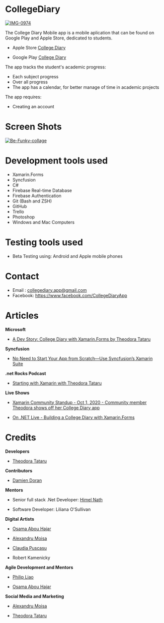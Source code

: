 # CollegeDiary
<a href="https://ibb.co/tsz2rkb"><img src="https://i.ibb.co/mq0yW1H/IMG-0974.jpg" alt="IMG-0974" border="0"></a>

The College Diary Mobile app is a mobile aplication that can be found on Google Play and Apple Store, dedicated to students. 

- <p>Apple Store <a href="https://apps.apple.com/tt/app/college-diary/id1528772909?ign-mpt=uo%3D2">College Diary</a></p>
- <p>Google Play <a href="https://play.google.com/store/apps/details?id=com.companyname.cd&gl=IE">College Diary</a></p>

The app tracks the student's academic progress:
  - Each subject progress
  - Over all progress
  - The app has a calendar, for better manage of time in academic projects 
  
 The app requires:
  - Creating an account 
 
 
# Screen Shots
<a href="https://ibb.co/JBcNFSZ"><img src="https://i.ibb.co/5M1dxJZ/Be-Funky-collage.jpg" alt="Be-Funky-collage" border="0"></a>

# Development tools used
  - Xamarin.Forms
  - Syncfusion 
  - C#
  - Firebase Real-time Database
  - Firebase Authentication
  - Git (Bash and ZSH)
  - GitHub
  - Trello 
  - Photoshop
  - Windows and Mac Computers

# Testing tools used
  - Beta Testing using: Android and Apple mobile phones

# Contact 
  - Email : collegediary.app@gmail.com 
  - Facebook: https://www.facebook.com/CollegeDiaryApp 
  
# Articles
<b>Microsoft</b>
  - <p> <a href="https://devblogs.microsoft.com/xamarin/college-diary-xamarin-theodora-tataru/">A Dev Story: College Diary with Xamarin.Forms by Theodora Tataru</a></p>
<b>Syncfusion</b>
  - <p> <a href="https://www.syncfusion.com/company/case-studies/education-non_profit/no-need-to-start-your-app-from-scratchuse-syncfusions-xamarin-suite">No Need to Start Your App from Scratch—Use Syncfusion’s Xamarin Suite</a></p>
<b>.net Rocks Podcast </b>
  - <p> <a href="https://www.dotnetrocks.com/?show=1704">Starting with Xamarin with Theodora Tataru</a></p>
<b>Live Shows </b>
  - <p> <a href="https://www.youtube.com/watch?v=Ht99b8Bmrhc">Xamarin Community Standup - Oct 1, 2020 - Community member Theodora shows off her College Diary app</a></p>
  - <p> <a href="https://www.youtube.com/watch?v=-JEY1KVqKtU&t=9s">On .NET Live - Building a College Diary with Xamarin.Forms</a></p>

    
# Credits
<b>Developers</b>
  - <p><a href="https://www.linkedin.com/in/theodoratataru/">Theodora Tataru</a></p>
  
<b>Contributors</b>
  - <p><a href="https://www.linkedin.com/in/damien-doran/">Damien Doran</a></p>

<b>Mentors</b>
  - <p>Senior full stack .Net Developer: <a href="https://www.linkedin.com/in/himel-nath-04b59171/">Himel Nath</a></p>
  - <p>Software Developer: Liliana O'Sullivan</a></p>
  
 <b>Digital Artists</b>
  - <p><a href="https://www.linkedin.com/in/osamaabouhajar/">Osama Abou Hajar</a></p>
  - <p><a href="https://www.linkedin.com/in/alexandru-moisa/">Alexandru Moisa</a></p>
  - <p><a href="https://www.linkedin.com/in/claudia-puscasu/">Claudia Puscasu</a></p>
  - <p>Robert Kamenicky</p>
  
<b>Agile Development and Mentors</b>
  - <p><a href="https://www.linkedin.com/in/pliao39/">Philip Liao</a></p>
  - <p><a href="https://www.linkedin.com/in/osamaabouhajar/">Osama Abou Hajar</a></p>
    
<b>Social Media and Marketing</b>
  - <p><a href="https://www.linkedin.com/in/alexandru-moisa/">Alexandru Moisa</a></p>
  - <p><a href="https://www.linkedin.com/in/theodoratataru/">Theodora Tataru</a></p>
  
  





  
  
  
